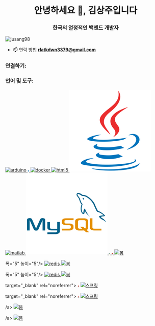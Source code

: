 <h1 align="center">안녕하세요 👋, 김상주입니다</h1>
<h3 align="center">한국의 열정적인 백엔드 개발자</h3>

<p align="left"> <img src= "https://komarev.com/ghpvc/?username=jusang98&label=Profile%20views&color=0e75b6&style=flat" alt="jusang98" /> </p>

- 📫 연락 방법 **rlatkdwn3379@gmail.com**

<h3 align="left">연결하기:</h3>
<p align="left">
</p>

<h3 align="left">언어 및 도구:</h3>
<p align="left"> <a href="https://www.arduino.cc/" target="_blank" rel="noreferrer"> <img src="https://cdn.worldvectorlogo.com/ logos/arduino-1.svg" alt="arduino" width="40" height="40"/> </a> <a href="https://www.w3schools.com/css/" target=" _blank" rel="noreferrer"> <img src="https://raw.githubusercontent.com/devicons/devicon/master/icons/css3/css3-original-wordmark.svg" alt="css3" 너비="5 " height="5"/> </a> <a href="https://www.docker.com/" target="_blank" rel="noreferrer"> <img src="https://raw. githubusercontent.com/devicons/devicon/master/icons/docker/docker-original-wordmark.svg" alt="docker" width="5" height="5"/> </a> <a href="https:// www.w3.org/html/" target="_blank" rel="noreferrer"> <img src="https://raw.githubusercontent.com/devicons/devicon/master/icons/html5/html5-original-wordmark .svg" alt="html5" 폭="5" 높이="5"/> </a> <a href="https://www.java.com" target="_blank" rel="noreferrer"> <img src="https://raw.githubusercontent.com/devicons/devicon/master/icons/java/java-original.svg" alt="자바" 너비="5" 높이="5"/> </ 가> <a href="https://www.mathworks.com/" target="_blank" rel="noreferrer"> <img src="https://upload.wikimedia.org/wikipedia/commons/2/21/Matlab_Logo .png" alt="matlab" 너비="5" 높이="5"/> </a> <a href="https://www.mysql.com/" target="_blank" rel="noreferrer" > <img src="https://raw.githubusercontent.com/devicons/devicon/master/icons/mysql/mysql-original-wordmark.svg" alt="mysql" 너비="5" 높이="5"/ > </a> <a href="https://www.python.org" target="_blank" rel="noreferrer"> <img src="https://raw.githubusercontent.com/devicons/devicon/master/icons/python/python-original.svg" alt="python" width="5" height="5"/> </a> <a href="https://redis. io" target="_blank" rel="noreferrer"> <img src="https://raw.githubusercontent.com/devicons/devicon/master/icons/redis/redis-original-wordmark.svg" alt="redis " width="5" height="5"/> </a> <a href="https://spring.io/" target="_blank" rel="noreferrer"> <img src="https:/ /www.vectorlogo.zone/logos/springio/springio-icon.svg" alt="봄" width="5" height="5"/> </a> </p>폭="5" 높이="5"/> </a> <a href="https://redis.io" target="_blank" rel="noreferrer"> <img src="https://raw .githubusercontent.com/devicons/devicon/master/icons/redis/redis-original-wordmark.svg" alt="redis" width="5" height="5"/> </a> <a href="https ://spring.io/" target="_blank" rel="noreferrer"> <img src="https://www.vectorlogo.zone/logos/springio/springio-icon.svg" alt="봄" 너비 ="5" 높이="5"/> </a> </p>폭="5" 높이="5"/> </a> <a href="https://redis.io" target="_blank" rel="noreferrer"> <img src="https://raw .githubusercontent.com/devicons/devicon/master/icons/redis/redis-original-wordmark.svg" alt="redis" width="40" height="40"/> </a> <a href="https ://spring.io/" target="_blank" rel="noreferrer"> <img src="https://www.vectorlogo.zone/logos/springio/springio-icon.svg" alt="봄" 너비 ="5" 높이="5"/> </a> </p>target="_blank" rel="noreferrer"> <img src="https://raw.githubusercontent.com/devicons/devicon/master/icons/redis/redis-original-wordmark.svg" alt="redis" 너비 ="5" height="5"/> </a> <a href="https://spring.io/" target="_blank" rel="noreferrer"> <img src="https://www .vectorlogo.zone/logos/springio/springio-icon.svg" alt="스프링" width="5" height="5"/> </a> </p>target="_blank" rel="noreferrer"> <img src="https://raw.githubusercontent.com/devicons/devicon/master/icons/redis/redis-original-wordmark.svg" alt="redis" 너비 ="5" height="5"/> </a> <a href="https://spring.io/" target="_blank" rel="noreferrer"> <img src="https://www .vectorlogo.zone/logos/springio/springio-icon.svg" alt="스프링" width="5" height="5"/> </a> </p>/a> <a href="https://spring.io/" target="_blank" rel="noreferrer"> <img src="https://www.vectorlogo.zone/logos/springio/springio-icon .svg" alt="봄" 너비="5" 높이="5"/> </a> </p>/a> <a href="https://spring.io/" target="_blank" rel="noreferrer"> <img src="https://www.vectorlogo.zone/logos/springio/springio-icon .svg" alt="봄" 너비="5" 높이="5"/> </a> </p>

